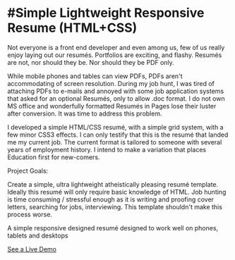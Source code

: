 #Simple Lightweight Responsive Resume (HTML+CSS)
=================================

Not everyone is a front end developer and even among us, few of us really enjoy laying out our resumés. Portfolios are exciting, and flashy. Resumés are not, nor should they be. Nor should they be PDF only. 

While mobile phones and  tables can view PDFs, PDFs aren't accommodating of screen resolution. During my job hunt, I was tired of attaching PDFs to e-mails and annoyed with some job application systems that asked for an optional Resumés, only to allow .doc format. I do not own MS office and wonderfully formatted Resumés in Pages lose their luster after conversion. It was time to address this problem.  

I developed a simple HTML/CSS resumé, with a simple grid system, with a few minor CSS3 effects. I can only testify that this is the resumé that landed me my current job. The current format is tailored to someone with several years of employment history. I intend to make a variation that places Education first for new-comers.

Project Goals: 

Create a simple, ultra lightweight atheistically pleasing resumé template. 
Ideally this resumé will only require basic knowledge of HTML. Job hunting is time consuming / stressful enough as it is writing and proofing cover letters, searching for jobs, interviewing. This template shouldn't make this process worse.

A simple responsive designed resumé designed to work well on phones, tablets and desktops


[See a Live Demo](http://htmlpreview.github.io/?https://github.com/fuzzywalrus/Simple-Responsive-Resume-HTML-CSS/blob/master/index.html)

